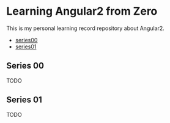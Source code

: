 # Learning Angular2 from Zero

This is my personal learning record repository about Angular2.

* [series00](#series-00)
* [series01](#series-01)

## Series 00

TODO



## Series 01

TODO